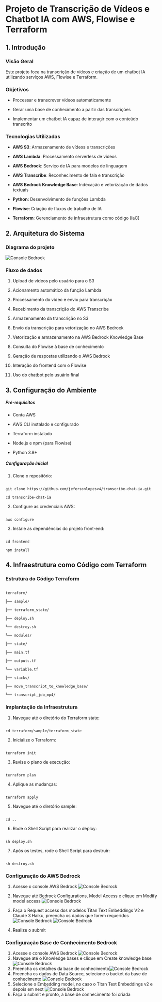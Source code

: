 
# Projeto de Transcrição de Vídeos e Chatbot IA com AWS, Flowise e Terraform

  

## 1. Introdução

  

### Visão Geral

Este projeto foca na transcrição de vídeos e criação de um chatbot IA utilizando serviços AWS, Flowise e Terraform.

  

### Objetivos

- Processar e transcrever vídeos automaticamente

- Gerar uma base de conhecimento a partir das transcrições

- Implementar um chatbot IA capaz de interagir com o conteúdo transcrito

  

### Tecnologias Utilizadas

-  **AWS S3**: Armazenamento de vídeos e transcrições

-  **AWS Lambda**: Processamento serverless de vídeos

-  **AWS Bedrock**: Serviço de IA para modelos de linguagem

-  **AWS Transcribe**: Reconhecimento de fala e transcrição

-  **AWS Bedrock Knowledge Base**: Indexação e vetorização de dados textuais

-  **Python**: Desenvolvimento de funções Lambda

-  **Flowise**: Criação de fluxos de trabalho de IA

-  **Terraform**: Gerenciamento de infraestrutura como código (IaC)

  

## 2. Arquitetura do Sistema

### Diagrama do projeto

![Console Bedrock](https://sample-transcribe-chat-ia.s3.amazonaws.com/transcribe-chat-ia.drawio.png)

  

### Fluxo de dados

1. Upload de vídeos pelo usuário para o S3

2. Acionamento automático da função Lambda

3. Processamento do vídeo e envio para transcrição

4. Recebimento da transcrição do AWS Transcribe

5. Armazenamento da transcrição no S3

6. Envio da transcrição para vetorização no AWS Bedrock

7. Vetorização e armazenamento na AWS Bedrock Knowledge Base

8. Consulta do Flowise à base de conhecimento

9. Geração de respostas utilizando o AWS Bedrock

10. Interação do frontend com o Flowise

11. Uso do chatbot pelo usuário final

  

## 3. Configuração do Ambiente

##### Pré-requisitos

- Conta AWS

- AWS CLI instalado e configurado

- Terraform instalado

- Node.js e npm (para Flowise)

- Python 3.8+

  

##### Configuração Inicial

1. Clone o repositório:

```

git clone https://github.com/jefersonlopesv4/transcribe-chat-ia.git

cd transcribe-chat-ia

```

  

2. Configure as credenciais AWS:

```

aws configure

```

  

3. Instale as dependências do projeto front-end:

```

cd frontend

npm install

```

  

## 4. Infraestrutura como Código com Terraform

### Estrutura do Código Terraform

```

terraform/

├── sample/

├── terraform_state/

├── deploy.sh

└── destroy.sh

└── modules/

├── state/

├── main.tf

├── outputs.tf

└── variable.tf

├── stacks/

├── move_transcript_to_knowledge_base/

└── transcript_job_mp4/

```

  

### Implantação da Infraestrutura

1. Navegue até o diretório do Terraform state:

```

cd terraform/sample/terraform_state

```

  

2. Inicialize o Terraform:

```

terraform init

```

  

3. Revise o plano de execução:

```

terraform plan

```

  

4. Aplique as mudanças:

```

terraform apply

```

5. Navegue até o diretório sample:

```

cd ..

```

6. Rode o Shell Script para realizar o deploy:

```

sh deploy.sh

```

7. Após os testes, rode o Shell Script para destruir:

```

sh destroy.sh

```

### Configuração do AWS Bedrock

1. Acesse o console AWS Bedrock
![Console Bedrock](https://sample-transcribe-chat-ia.s3.amazonaws.com/console-bedrock.png)

2. Navegue até Bedrock Configurations, Model Access e clique em Modify model access
![Console Bedrock](https://sample-transcribe-chat-ia.s3.amazonaws.com/bedrock-configurations.png)
3. Faça o Request access dos modelos Titan Text Embeddings V2 e Claude 3 Haiku, preencha os dados que forem requeridos
![Console Bedrock](https://sample-transcribe-chat-ia.s3.amazonaws.com/edit-model-access.png)
![Console Bedrock](https://sample-transcribe-chat-ia.s3.amazonaws.com/request-model.png)
4. Realize o submit

### Configuração Base de Conhecimento Bedrock
1. Acesse o console AWS Bedrock
![Console Bedrock](https://sample-transcribe-chat-ia.s3.amazonaws.com/console-bedrock.png)
2. Navegue até o Knowledge bases e clique em Create knowledge base![Console Bedrock](https://sample-transcribe-chat-ia.s3.amazonaws.com/base-conhecimento.png)
3. Preencha os detalhes da base de conhecimento![Console Bedrock](https://sample-transcribe-chat-ia.s3.amazonaws.com/base-conhecimento-detalhes.png)
4. Preencha os dados de Data Source, selecione o bucket da base de conhecimento
![Console Bedrock](https://sample-transcribe-chat-ia.s3.amazonaws.com/base-conhecimento-data-source.png)
5. Selecione o Embedding model, no caso o Titan Text Embeddings v2 e depois em next
![Console Bedrock](https://sample-transcribe-chat-ia.s3.amazonaws.com/base-conhecimento-embedding.png)
5. Faça o submit e pronto, a base de conhecimento foi criada